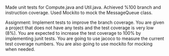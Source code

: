 Made unit tests for Compute.java and Util.java. Achieved %100 branch and instruction coverage. Used Mockito to mock the MessageQueue class.

Assignment: Implement tests to improve the branch coverage. You are given a project that does not have any tests and the test coverage is very low (8%). You are expected to increase the test coverage to 100% by implementing junit tests. You are going to use jacoco to measure the current test coverage numbers. You are also going to use mockito for mocking when needed.


